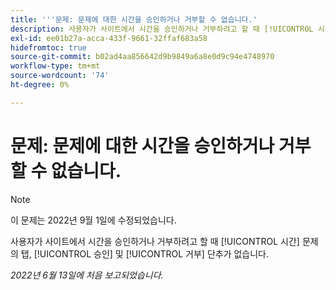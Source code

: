 ```yaml
---
title: '''문제: 문제에 대한 시간을 승인하거나 거부할 수 없습니다.'
description: 사용자가 사이트에서 시간을 승인하거나 거부하려고 할 때 [!UICONTROL 시간] 문제의 탭, [!UICONTROL 승인] 및 [!UICONTROL 거부] 단추가 없습니다.
exl-id: ee01b27a-acca-433f-9661-32ffaf683a58
hidefromtoc: true
source-git-commit: b02ad4aa856642d9b9849a6a8e0d9c94e4748970
workflow-type: tm+mt
source-wordcount: '74'
ht-degree: 0%

---
```


# 문제: 문제에 대한 시간을 승인하거나 거부할 수 없습니다.

>[!NOTE]
>
>이 문제는 2022년 9월 1일에 수정되었습니다.

사용자가 사이트에서 시간을 승인하거나 거부하려고 할 때 [!UICONTROL 시간] 문제의 탭, [!UICONTROL 승인] 및 [!UICONTROL 거부] 단추가 없습니다.

_2022년 6월 13일에 처음 보고되었습니다._
